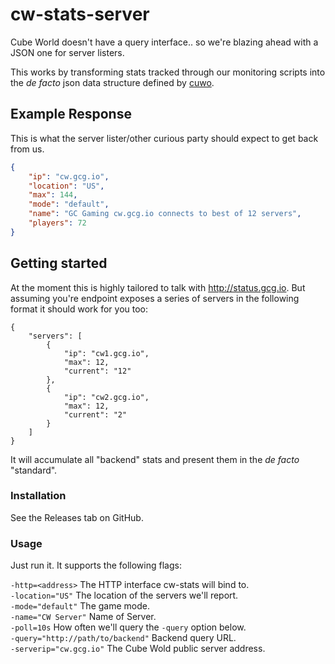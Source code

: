 # cw-stats-server

Cube World doesn't have a query interface.. so we're blazing ahead with a JSON one for server listers.

This works by transforming stats tracked through our monitoring scripts into the
*de facto* json data structure defined by [cuwo](https://github.com/matpow2/cuwo).

## Example Response

This is what the server lister/other curious party should expect to get back from us.

```json
{
    "ip": "cw.gcg.io", 
    "location": "US", 
    "max": 144, 
    "mode": "default", 
    "name": "GC Gaming cw.gcg.io connects to best of 12 servers", 
    "players": 72
}
```

## Getting started

At the moment this is highly tailored to talk with http://status.gcg.io. But
assuming you're endpoint exposes a series of servers in the following format it
should work for you too:

	{
	    "servers": [
	        {
	            "ip": "cw1.gcg.io",
	            "max": 12,
	            "current": "12"
	        },
	        {
	            "ip": "cw2.gcg.io",
	            "max": 12,
	            "current": "2"
	        }
	    ]
	}

It will accumulate all "backend" stats and present them in the *de facto*
"standard".

### Installation

See the Releases tab on GitHub.

### Usage

Just run it. It supports the following flags:

`-http=<address>` The HTTP interface cw-stats will bind to.  
`-location="US"` The location of the servers we'll report.  
`-mode="default"` The game mode.  
`-name="CW Server"` Name of Server.  
`-poll=10s` How often we'll query the `-query` option below.  
`-query="http://path/to/backend"` Backend query URL.  
`-serverip="cw.gcg.io"` The Cube Wold public server address.  
